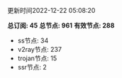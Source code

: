 更新时间2022-12-22 05:08:20

**总订阅: 45**
**总节点: 961**
**有效节点: 288**
- ss节点: 34
- v2ray节点: 237
- trojan节点: 15
- ssr节点: 2
